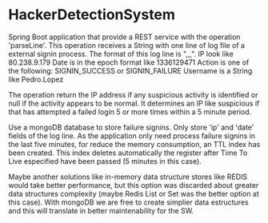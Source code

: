 # HackerDetectionSystem

Spring Boot application that provide a REST service with the operation 'parseLine'.
This operation receives a String with one line of log file of a external signin process. 
The format of this log line is "<ip>,<date>,<action>,<username>".
  IP look like 80.238.9.179 Date is in the epoch format like 1336129471 Action is one of the following:
      SIGNIN_SUCCESS or SIGNIN_FAILURE Username is a String like Pedro.Lopez
  
The operation return the IP address if any suspicious activity is identified or null if the activity appears to be normal.
It determines an IP like suspicious if that has attempted a failed login 5 or more times within a 5 minute period.
 
Use a mongoDB database to store failure signins. Only store 'ip' and 'date' fields of the log line.
As the application only need process failure signins in the last five minutes, for reduce the memory consumption, an TTL index has been created. This index deletes automatically the register after Time To Live especified have been passed (5 minutes in this case).
  
Maybe another solutions like in-memory data structure stores like REDIS would take better performance, but this option was discarded about greater data structures complexity (maybe Redis List or Set was the better option at this case).
With mongoDB we are free to create simplier data estructures and this will translate in better maintenability for the SW.
 
